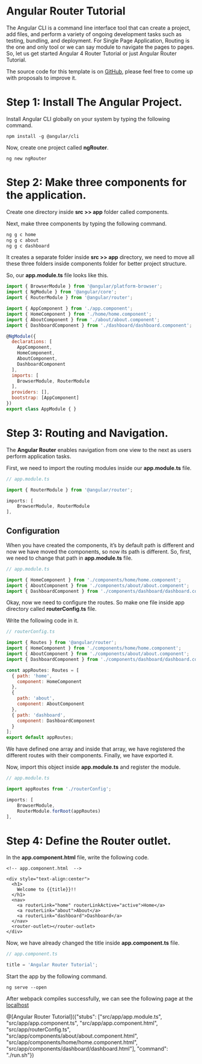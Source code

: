 # Angular Router Tutorial

The Angular CLI is a command line interface tool that can create a project, add files, and perform a variety of ongoing development tasks such as testing, bundling, and deployment. For Single Page Application, Routing is the one and only tool or we can say module to navigate the pages to pages. So, let us get started Angular 4 Router Tutorial or just Angular Router Tutorial.

The source code for this template is on [GitHub](https://github.com/KrunalLathiya/playground-kNyJGkYW), please feel free to come up with proposals to improve it.

# Step 1: Install The Angular Project.

Install Angular CLI globally on your system by typing the following command.
```
npm install -g @angular/cli
```

Now, create one project called <b>ngRouter</b>.
```
ng new ngRouter
```

# Step 2: Make three components for the application.

Create one directory inside <b>src  >>  app</b> folder called components.

Next, make three components by typing the following command.
```javascript
ng g c home
ng g c about
ng g c dashboard
```
It creates a separate folder inside <b>src  >>  app</b> directory, we need to move all these three folders inside components folder for better project structure.

So, our <b>app.module.ts</b> file looks like this.

```javascript
import { BrowserModule } from '@angular/platform-browser';
import { NgModule } from '@angular/core';
import { RouterModule } from '@angular/router';

import { AppComponent } from './app.component';
import { HomeComponent } from './home/home.component';
import { AboutComponent } from './about/about.component';
import { DashboardComponent } from './dashboard/dashboard.component';

@NgModule({
  declarations: [
    AppComponent,
    HomeComponent,
    AboutComponent,
    DashboardComponent
  ],
  imports: [
    BrowserModule, RouterModule
  ],
  providers: [],
  bootstrap: [AppComponent]
})
export class AppModule { }

```

# Step 3: Routing and Navigation.
The <b>Angular Router</b> enables navigation from one view to the next as users perform application tasks.

First, we need to import the routing modules inside our <b>app.module.ts</b> file.

```javascript
// app.module.ts

import { RouterModule } from '@angular/router';

imports: [
    BrowserModule, RouterModule
],
```

## Configuration

When you have created the components, it’s by default path is different and now we have moved the components, so now its path is different. So, first, we need to change that path in <b>app.module.ts</b> file.

```javascript
// app.module.ts

import { HomeComponent } from './components/home/home.component';
import { AboutComponent } from './components/about/about.component';
import { DashboardComponent } from './components/dashboard/dashboard.component';
```

Okay, now we need to configure the routes. So make one file inside app directory called <b>routerConfig.ts</b> file.

Write the following code in it.

```javascript
// routerConfig.ts

import { Routes } from '@angular/router';
import { HomeComponent } from './components/home/home.component';
import { AboutComponent } from './components/about/about.component';
import { DashboardComponent } from './components/dashboard/dashboard.component';

const appRoutes: Routes = [
  { path: 'home', 
    component: HomeComponent 
  },
  {
    path: 'about',
    component: AboutComponent
  },
  { path: 'dashboard',
    component: DashboardComponent
  }
];
export default appRoutes;
```
We have defined one array and inside that array, we have registered the different routes with their components. Finally, we have exported it.

Now, import this object inside <b>app.module.ts</b> and register the module.

```javascript
// app.module.ts

import appRoutes from './routerConfig';

imports: [
    BrowserModule,
    RouterModule.forRoot(appRoutes)
],
```

# Step 4: Define the Router outlet.

In the <b>app.component.html</b> file, write the following code.

```
<!-- app.component.html  -->

<div style="text-align:center">
  <h1>
    Welcome to {{title}}!!
  </h1>
  <nav>
    <a routerLink="home" routerLinkActive="active">Home</a>
    <a routerLink="about">About</a>
    <a routerLink="dashboard">Dashboard</a>
  </nav>
  <router-outlet></router-outlet>
</div>
```
Now, we have already changed the title inside <b>app.component.ts</b> file.

```javascript
// app.component.ts

title = 'Angular Router Tutorial';
```
Start the app by the following command.

```
ng serve --open
```
After webpack compiles successfully, we can see the following page at the [localhost](http://localhost:4200/home)

@[Angular Router Tutorial]({"stubs": ["src/app/app.module.ts", "src/app/app.component.ts", "src/app/app.component.html", "src/app/routerConfig.ts", "src/app/components/about/about.component.html", "src/app/components/home/home.component.html", "src/app/components/dashboard/dashboard.html"], "command": "./run.sh"})